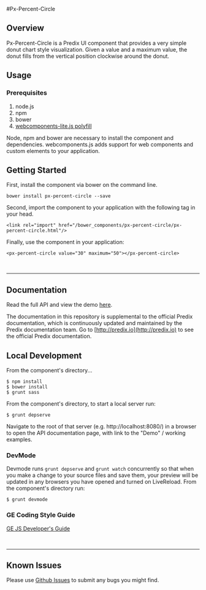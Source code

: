 #Px-Percent-Circle

## Overview

Px-Percent-Circle is a Predix UI component that provides a very simple donut chart style visualization. Given a value and a maximum value, the donut fills from the vertical position clockwise around the donut.

## Usage

### Prerequisites
1. node.js
2. npm
3. bower
4. [webcomponents-lite.js polyfill](https://github.com/webcomponents/webcomponentsjs)

Node, npm and bower are necessary to install the component and dependencies. webcomponents.js adds support for web components and custom elements to your application.

## Getting Started

First, install the component via bower on the command line.

```
bower install px-percent-circle --save
```

Second, import the component to your application with the following tag in your head.

```
<link rel="import" href="/bower_components/px-percent-circle/px-percent-circle.html"/>
```

Finally, use the component in your application:

```
<px-percent-circle value="30" maximum="50"></px-percent-circle>
```

<br />
<hr />

## Documentation

Read the full API and view the demo [here](https://randyaskin.github.io/px-percent-circle/px-percent-circle/).

The documentation in this repository is supplemental to the official Predix documentation, which is continuously updated and maintained by the Predix documentation team. Go to [http://predix.io](http://predix.io)  to see the official Predix documentation.


## Local Development

From the component's directory...

```
$ npm install
$ bower install
$ grunt sass
```

From the component's directory, to start a local server run:

```
$ grunt depserve
```

Navigate to the root of that server (e.g. http://localhost:8080/) in a browser to open the API documentation page, with link to the "Demo" / working examples.


### DevMode
Devmode runs `grunt depserve` and `grunt watch` concurrently so that when you make a change to your source files and save them, your preview will be updated in any browsers you have opened and turned on LiveReload.
From the component's directory run:

```
$ grunt devmode
```

### GE Coding Style Guide
[GE JS Developer's Guide](https://github.com/generalelectric/javascript)

<br />
<hr />

## Known Issues

Please use [Github Issues](https://github.com/PredixDev/px-percent-circle/issues) to submit any bugs you might find.
